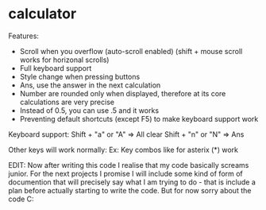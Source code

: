# calculator

Features:
  - Scroll when you overflow (auto-scroll enabled)
    (shift + mouse scroll works for horizonal scrolls)
  - Full keyboard support
  - Style change when pressing buttons
  - Ans, use the answer in the next calculation
  - Number are rounded only when displayed, therefore
    at its core calculations are very precise
  - Instead of 0.5, you can use .5 and it works
  - Preventing default shortcuts (except F5) to make
    keyboard support work



Keyboard support:
  Shift + "a" or "A" => All clear
  Shift + "n" or "N" => Ans
  
  Other keys will work normally:
  Ex: Key combos like for asterix (*) work


EDIT: Now after writing this code I realise that my code
basically screams junior. For the next projects I 
promise I will include some kind of form of documention
that will precisely say what I am trying to do - that is 
include a plan before actually starting to write the code.
But for now sorry about the code C:
